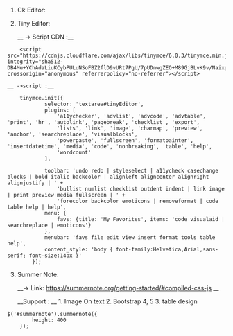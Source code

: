 1. Ck Editor:

2. Tiny Editor: 

    __ -> Script CDN :__
    
```
    <script src="https://cdnjs.cloudflare.com/ajax/libs/tinymce/6.0.3/tinymce.min.js" integrity="sha512-DB4Mu+YChAdaLiuKCybPULuNSoFBZ2flD9vURt7PgU/7pUDnwgZEO+M89GjBLvK9v/NaixpswQtQRPSMRQwYIA==" crossorigin="anonymous" referrerpolicy="no-referrer"></script>
```

    __ ->script :__
```
    tinymce.init({
            selector: 'textarea#tinyEditor',
            plugins: [
                'a11ychecker', 'advlist', 'advcode', 'advtable', 'print', 'hr', 'autolink', 'pagebreak', 'checklist', 'export',
                'lists', 'link', 'image', 'charmap', 'preview', 'anchor', 'searchreplace', 'visualblocks',
                'powerpaste', 'fullscreen', 'formatpainter', 'insertdatetime', 'media', 'code', 'nonbreaking', 'table', 'help',
                'wordcount'
            ],

            toolbar: 'undo redo | styleselect | a11ycheck casechange blocks | bold italic backcolor | alignleft aligncenter alignright alignjustify | ' +
                'bullist numlist checklist outdent indent | link image | print preview media fullscreen | ' +
                'forecolor backcolor emoticons | removeformat | code table help | help',
            menu: {
                favs: {title: 'My Favorites', items: 'code visualaid | searchreplace | emoticons'}
            },
            menubar: 'favs file edit view insert format tools table help',
            content_style: 'body { font-family:Helvetica,Arial,sans-serif; font-size:14px }'
        });
```

3. Summer Note:

    __-> Link: https://summernote.org/getting-started/#compiled-css-js __

    __Support : __
        1. Image On text
        2. Bootstrap 4, 5
        3. table design 

```
$('#summernote').summernote({
        height: 400
    });
```
